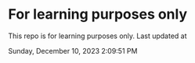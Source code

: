 # For learning purposes only
This repo is for learning purposes only.
Last updated at

Sunday, December 10, 2023 2:09:51 PM

